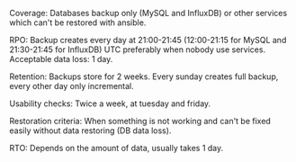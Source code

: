 Coverage:
Databases backup only (MySQL and InfluxDB) or other services which can't be restored with ansible.

RPO:
Backup creates every day at 21:00-21:45 (12:00-21:15 for MySQL and 21:30-21:45 for InfluxDB) UTC preferably when nobody use services. Acceptable data loss: 1 day.

Retention:
Backups store for 2 weeks. Every sunday creates full backup, every other day only incremental.

Usability checks:
Twice a week, at tuesday and friday.

Restoration criteria:
When something is not working and can't be fixed easily without data restoring (DB data loss).

RTO:
Depends on the amount of data, usually takes 1 day.
